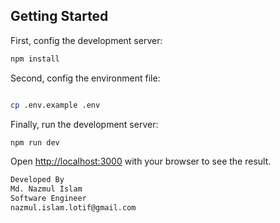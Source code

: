 ## Getting Started
First, config the development server:

```bash
npm install
```
Second, config the environment file:

```bash

cp .env.example .env
```

Finally, run the development server:

```bash
npm run dev
```

Open [http://localhost:3000](http://localhost:3000) with your browser to see the result.



```bash
Developed By
Md. Nazmul Islam
Software Engineer
nazmul.islam.lotif@gmail.com
```

